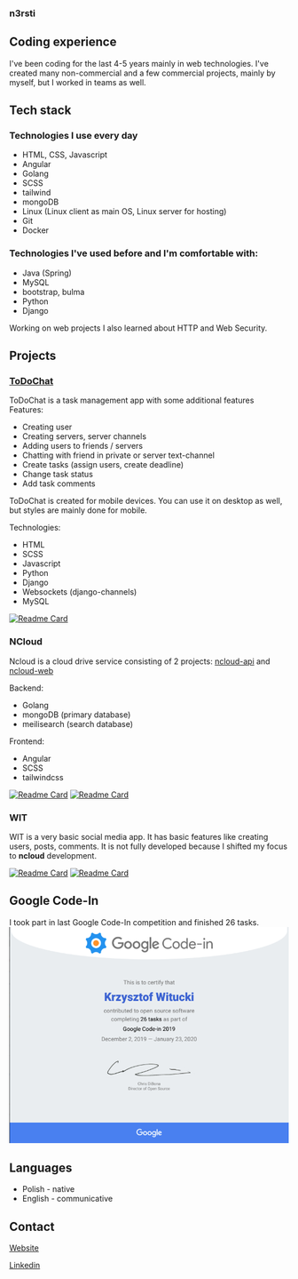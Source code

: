 ### n3rsti

## Coding experience
I've been coding for the last 4-5 years mainly in web technologies. I've created many non-commercial and a few commercial projects, mainly by myself, but I worked in teams as well.

## Tech stack
### Technologies I use every day
- HTML, CSS, Javascript
- Angular
- Golang
- SCSS
- tailwind
- mongoDB
- Linux (Linux client as main OS, Linux server for hosting)
- Git
- Docker

### Technologies I've used before and I'm comfortable with:
- Java (Spring)
- MySQL
- bootstrap, bulma
- Python
- Django


Working on web projects I also learned about HTTP and Web Security.

## Projects
### [ToDoChat](https://github.com/n3rsti/ToDoChat)

ToDoChat is a task management app with some additional features
Features:
- Creating user
- Creating servers, server channels
- Adding users to friends / servers
- Chatting with friend in private or server text-channel
- Create tasks (assign users, create deadline)
- Change task status
- Add task comments

ToDoChat is created for mobile devices. You can use it on desktop as well, but styles are mainly done for mobile.

Technologies:
- HTML
- SCSS
- Javascript
- Python
- Django
- Websockets (django-channels)
- MySQL

[![Readme Card](https://github-readme-stats.vercel.app/api/pin/?username=n3rsti&repo=ToDoChat&theme=dark)](https://github.com/n3rsti/ToDoChat)

### NCloud

Ncloud is a cloud drive service consisting of 2 projects: [ncloud-api](https://github.com/n3rsti/ncloud-api) and [ncloud-web](https://github.com/n3rsti/ncloud-web)

Backend:
- Golang
- mongoDB (primary database)
- meilisearch (search database)

Frontend:
- Angular
- SCSS
- tailwindcss


[![Readme Card](https://github-readme-stats.vercel.app/api/pin/?username=n3rsti&repo=ncloud-api&theme=dark)](https://github.com/n3rsti/ncloud-api)
[![Readme Card](https://github-readme-stats.vercel.app/api/pin/?username=n3rsti&repo=ncloud-web&theme=dark)](https://github.com/n3rsti/ncloud-web)


### WIT
WIT is a very basic social media app. It has basic features like creating users, posts, comments. It is not fully developed because I shifted my focus to **ncloud** development.

[![Readme Card](https://github-readme-stats.vercel.app/api/pin/?username=n3rsti&repo=Wit_API&theme=dark)](https://github.com/n3rsti/Wit_API)
[![Readme Card](https://github-readme-stats.vercel.app/api/pin/?username=n3rsti&repo=wit-frontend&theme=dark)](https://github.com/n3rsti/wit-frontend)


## Google Code-In
I took part in last Google Code-In competition and finished 26 tasks.
<img src="https://raw.githubusercontent.com/n3rsti/n3rsti/main/gci.png" alt="GCI Certificate">

## Languages
* Polish - native
* English - communicative

## Contact
[Website](https://kwitucki.netlify.app/)

[Linkedin](https://www.linkedin.com/in/kwitucki/)
